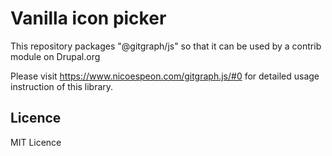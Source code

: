 # Vanilla icon picker

This repository packages "@gitgraph/js" so that it can be used by a contrib module on Drupal.org


Please visit https://www.nicoespeon.com/gitgraph.js/#0 for detailed usage instruction of this library.

## Licence

MIT Licence
